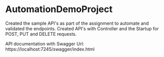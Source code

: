 # AutomationDemoProject

Created the sample API's as part of the assignment to automate and validated the endpoints.
Created API's with Controller and the Startup for POST, PUT and DELETE requests.

API documentation with Swagger Url: https://localhost:7245/swagger/index.html

